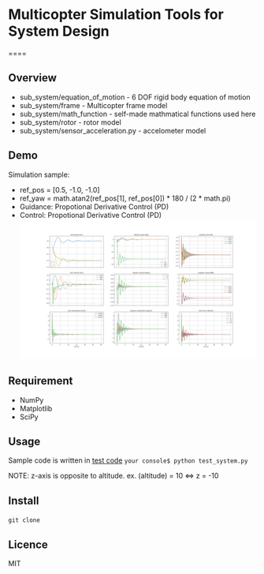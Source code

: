 # Multicopter Simulation Tools for System Design
====

## Overview
+ sub_system/equation_of_motion - 6 DOF rigid body equation of motion
+ sub_system/frame - Multicopter frame model
+ sub_system/math_function - self-made mathmatical functions used here
+ sub_system/rotor - rotor model
+ sub_system/sensor_acceleration.py - accelometer model

## Demo
Simulation sample:
+ ref_pos = [0.5, -1.0, -1.0]
+ ref_yaw =  math.atan2(ref_pos[1], ref_pos[0]) * 180 / (2 * math.pi)
+ Guidance: Propotional Derivative Control (PD)
+ Control: Propotional Derivative Control (PD)
![result](/datas/test_system_output.png)

## Requirement
+ NumPy
+ Matplotlib
+ SciPy

## Usage
Sample code is written in [test code](/test_system.py)
`your console$ python test_system.py`

NOTE: z-axis is opposite to altitude.
ex. (altitude) = 10 <=> z = -10

## Install
`git clone`


## Licence
MIT
